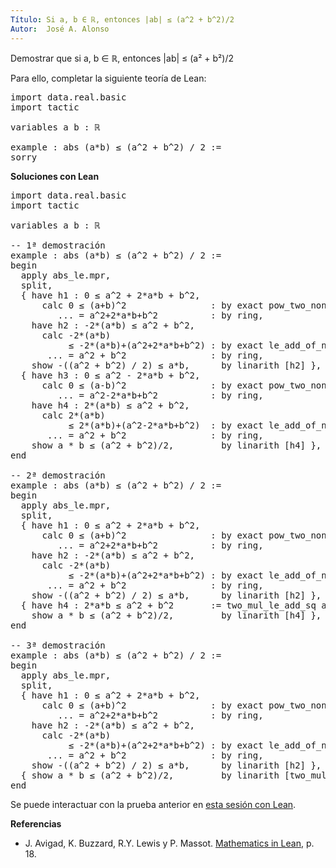 ```yaml
---
Título: Si a, b ∈ ℝ, entonces |ab| ≤ (a^2 + b^2)/2
Autor:  José A. Alonso
---
```


Demostrar que si a, b ∈ ℝ, entonces |ab| ≤ (a² + b²)/2

Para ello, completar la siguiente teoría de Lean:

<pre lang="lean">
import data.real.basic
import tactic

variables a b : ℝ

example : abs (a*b) ≤ (a^2 + b^2) / 2 :=
sorry
</pre>
<!--more-->

<b>Soluciones con Lean</b>

<pre lang="lean">
import data.real.basic
import tactic

variables a b : ℝ

-- 1ª demostración
example : abs (a*b) ≤ (a^2 + b^2) / 2 :=
begin
  apply abs_le.mpr,
  split,
  { have h1 : 0 ≤ a^2 + 2*a*b + b^2,
      calc 0 ≤ (a+b)^2                : by exact pow_two_nonneg (a + b)
         ... = a^2+2*a*b+b^2          : by ring,
    have h2 : -2*(a*b) ≤ a^2 + b^2,
      calc -2*(a*b)
           ≤ -2*(a*b)+(a^2+2*a*b+b^2) : by exact le_add_of_nonneg_right h1
       ... = a^2 + b^2                : by ring,
    show -((a^2 + b^2) / 2) ≤ a*b,      by linarith [h2] },
  { have h3 : 0 ≤ a^2 - 2*a*b + b^2,
      calc 0 ≤ (a-b)^2                : by exact pow_two_nonneg (a - b)
         ... = a^2-2*a*b+b^2          : by ring,
    have h4 : 2*(a*b) ≤ a^2 + b^2,
      calc 2*(a*b)
           ≤ 2*(a*b)+(a^2-2*a*b+b^2)  : by exact le_add_of_nonneg_right h3
       ... = a^2 + b^2                : by ring,
    show a * b ≤ (a^2 + b^2)/2,         by linarith [h4] },
end

-- 2ª demostración
example : abs (a*b) ≤ (a^2 + b^2) / 2 :=
begin
  apply abs_le.mpr,
  split,
  { have h1 : 0 ≤ a^2 + 2*a*b + b^2,
      calc 0 ≤ (a+b)^2                : by exact pow_two_nonneg (a + b)
         ... = a^2+2*a*b+b^2          : by ring,
    have h2 : -2*(a*b) ≤ a^2 + b^2,
      calc -2*(a*b)
           ≤ -2*(a*b)+(a^2+2*a*b+b^2) : by exact le_add_of_nonneg_right h1
       ... = a^2 + b^2                : by ring,
    show -((a^2 + b^2) / 2) ≤ a*b,      by linarith [h2] },
  { have h4 : 2*a*b ≤ a^2 + b^2       := two_mul_le_add_sq a b,
    show a * b ≤ (a^2 + b^2)/2,         by linarith [h4] },
end

-- 3ª demostración
example : abs (a*b) ≤ (a^2 + b^2) / 2 :=
begin
  apply abs_le.mpr,
  split,
  { have h1 : 0 ≤ a^2 + 2*a*b + b^2,
      calc 0 ≤ (a+b)^2                : by exact pow_two_nonneg (a + b)
         ... = a^2+2*a*b+b^2          : by ring,
    have h2 : -2*(a*b) ≤ a^2 + b^2,
      calc -2*(a*b)
           ≤ -2*(a*b)+(a^2+2*a*b+b^2) : by exact le_add_of_nonneg_right h1
       ... = a^2 + b^2                : by ring,
    show -((a^2 + b^2) / 2) ≤ a*b,      by linarith [h2] },
  { show a * b ≤ (a^2 + b^2)/2,         by linarith [two_mul_le_add_sq a b] },
end
</pre>

Se puede interactuar con la prueba anterior en <a href="https://leanprover-community.github.io/lean-web-editor/#url=https://raw.githubusercontent.com/jaalonso/Calculemus/main/src/Valor_absoluto_del_producto_menor_media_de_cuadrados.lean" rel="noopener noreferrer" target="_blank">esta sesión con Lean</a>.

<b>Referencias</b>

+ J. Avigad, K. Buzzard, R.Y. Lewis y P. Massot. [Mathematics in Lean](https://bit.ly/3U4UjBk), p. 18.
